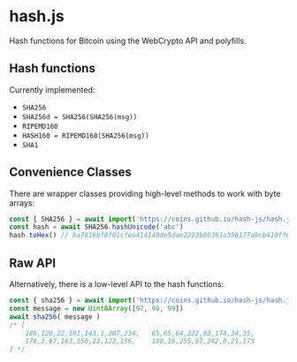 # hash.js
Hash functions for Bitcoin using the WebCrypto API and polyfills.

## Hash functions 
Currently implemented:
- `SHA256`
- `SHA256d = SHA256(SHA256(msg))` 
- `RIPEMD160`
- `HASH160 = RIPEMD160(SHA256(msg))`
- `SHA1`

## Convenience Classes
There are wrapper classes providing high-level methods to work with byte arrays:
```javascript
const { SHA256 } = await import('https://coins.github.io/hash-js/hash.js')
const hash = await SHA256.hashUnicode('abc')
hash.toHex() // ba7816bf8f01cfea414140de5dae2223b00361a396177a9cb410ff61f20015ad
```

## Raw API
Alternatively, there is a low-level API to the hash functions:
```javascript
const { sha256 } = await import('https://coins.github.io/hash-js/hash.js')
const message = new Uint8Array([97, 98, 99])
await sha256( message ) 
/* [
	186,120,22,191,143,1,207,234,	65,65,64,222,93,174,34,35,
	176,3,97,163,150,23,122,156,	180,16,255,97,242,0,21,173
] */ 
```